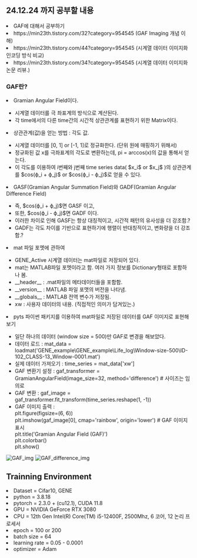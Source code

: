 ## 24.12.24 까지 공부할 내용
<li> GAF에 대해서 공부하기 </li>
<li> https://min23th.tistory.com/32?category=954545 (GAF Imaging 개념 이해) </li>
<li> https://min23th.tistory.com/44?category=954545 (시계열 데이터 이미지화 인코딩 방식 비교) </li>
<li> https://min23th.tistory.com/34?category=954545 (시계열 데이터 이미지화 논문 리뷰.) </li>


### GAF란?
<li> Gramian Angular Field이다. </li>
<ul>
<li> 시계열 데이터를 극 좌표계의 방식으로 계산된다. </li>
<li> 각 time에서의 다른 time간의 시간적 상관관계를 표현하기 위한 Matrix이다. </li>
</ul>
<li> 상관관계(값)을 얻는 방법 : 각도 값. </li>
<ul>
<li> 시계열 데이터를 [0, 1] or [-1, 1]로 정규화한다. (단위 원에 매핑하기 위해서) </li>
<li> 정규화된 값 x를 극좌표계의 각도로 변환하는데, pi = arccos(x)의 값을 통해서 얻는다. </li>
<li> 이 각도를 이용하여 i번째와 j번째 time series data( $x_i$ or $x_j$ )의 상관관계를 $cos(ϕ_i + ϕ_j)$ or $cos(ϕ_i - ϕ_j)$로 얻을 수 있다. </li>
</ul>
<li> GASF(Gramian Angular Summation Field)와 GADF(Gramian Angular Difference Field) </li>
<ul>
<li> 즉, $cos(ϕ_i + ϕ_j)$면 GASF 이고, </li>
<li> 또한, $cos(ϕ_i - ϕ_j)$면 GADF 이다. </li>
<li> 이러한 차이로 인해 GASF는 항상 대칭적이고, 시간적 패턴의 유사성을 더 강조함.? </li>
<li> GADF는 각도 차이를 기반으로 표현하기에 행렬이 반대칭적이고, 변화량을 더 강조함.? </li>
</ul>
<li> mat 파일 포멧에 관하여 </li>
<ul>
<li> GENE_Active 시계열 데이터는 mat파일로 저장되어 있다. </li>
<li> mat는 MATLAB파일 포멧이라고 함. 여러 가지 정보를 Dictionary형태로 포함하나 봄. </li>
<li> __header__ : .mat파일의 메타데이터들을 포함함. </li>
<li> __version__ : MATLAB 파일 포맷의 버전을 나타냄. </li>
<li> __globals__ : MATLAB 전역 변수가 저장됨. </li>
<li> xw : 사용자 데이터의 내용. (직접적인 의미가 담겨있는.) </li>
</ul>
<li> pyts 파이썬 패키지를 이용하여 mat파일로 저장된 데이터를 GAF 이미지로 표현해보기 </li>
<ul>
<li> 일단 하나의 데이터 (window size = 500)만 GAF로 변경을 해보았다. </li>
<li> 데이터 로드 : mat_data = loadmat('GENE_example\GENE_example\Life_log\Window-size-500\ID-102_CLASS-13_Window-0001.mat') </li>
<li> 실제 데이터 가져오기 : time_series = mat_data['xw'] </li>
<li> GAF 변환기 설정 : gaf_transformer = GramianAngularField(image_size=32, method='difference') # 사이즈는 임의로 </li>
<li> GAF 변환 : gaf_image = gaf_transformer.fit_transform(time_series.reshape(1, -1)) </li>
<li> GAF 이미지 출력 : <br>
plt.figure(figsize=(6, 6))<br>
plt.imshow(gaf_image[0], cmap='rainbow', origin='lower')  # GAF 이미지 표시<br>
plt.title('Gramian Angular Field (GAF)')<br>
plt.colorbar()<br>
plt.show() </li>
</ul>

![GAF_img](https://github.com/wjdwocks/ML-DNN/raw/main/markdown/25.1.2/GAF_img.png)
![GAF_difference_img](https://github.com/wjdwocks/ML-DNN/raw/main/markdown/25.1.2/GAF_difference_img.png)


## Trainning Environment
<li> Dataset = Cifar10, GENE </li>
<li> python = 3.8.18 </li>
<li> pytorch = 2.3.0 + (cu12.1), CUDA 11.8 </li>
<li> GPU = NVIDIA GeForce RTX 3080 </li>
<li> CPU = 12th Gen Intel(R) Core(TM) i5-12400F, 2500Mhz, 6 코어, 12 논리 프로세서 </li>
<li> epoch = 100 or 200 </li>
<li> batch size = 64 </li>
<li> learning rate = 0.05 - 0.0001 </li>
<li> optimizer = Adam </li>